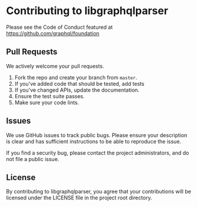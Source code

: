 # Contributing to libgraphqlparser

Please see the Code of Conduct featured at https://github.com/graphql/foundation

## Pull Requests
We actively welcome your pull requests.

1. Fork the repo and create your branch from `master`.
2. If you've added code that should be tested, add tests
3. If you've changed APIs, update the documentation.
4. Ensure the test suite passes.
5. Make sure your code lints.

## Issues
We use GitHub issues to track public bugs. Please ensure your description is
clear and has sufficient instructions to be able to reproduce the issue.

If you find a security bug, please contact the project administrators,
and do not file a public issue.

## License
By contributing to libgraphqlparser, you agree that your contributions
will be licensed under the LICENSE file in the project root directory.
